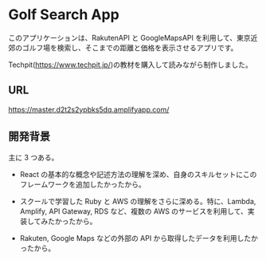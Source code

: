 # Golf Search App

このアプリケーションは、RakutenAPI と GoogleMapsAPI を利用して、東京近郊のゴルフ場を検索し、そこまでの距離と価格を表示させるアプリです。

Techpit(https://www.techpit.jp/)の教材を購入して読みながら制作しました。

## URL

https://master.d2t2s2ypbks5dq.amplifyapp.com/

## 開発背景

主に 3 つある。

- React の基本的な概念や記述方法の理解を深め、自身のスキルセットにこのフレームワークを追加したかったから。

- スクールで学習した Ruby と AWS の理解をさらに深める。特に、Lambda, Amplify, API Gateway, RDS など、複数の AWS のサービスを利用して、実装してみたかったから。

- Rakuten, Google Maps などの外部の API から取得したデータを利用したかったから。
